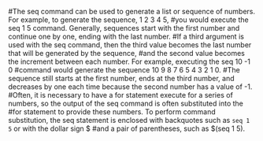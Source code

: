 #The seq command can be used to generate a list or sequence of numbers. For example, to generate the sequence, 1 2 3 4 5, 
#you would execute the seq 1 5 command. Generally, sequences start with the first number and continue one by one, ending with the last number.
#If a third argument is used with the seq command, then the third value becomes the last number that will be generated by the sequence, 
#and the second value becomes the increment between each number. For example, executing the seq 10 -1 0 
#command would generate the sequence 10 9 8 7 6 5 4 3 2 1 0. 
#The sequence still starts at the first number, ends at the third number, and decreases by one each time because the second number has a value of -1.
#Often, it is necessary to have a for statement execute for a series of numbers, so the output of the seq command is often substituted into the 
#for statement to provide these numbers. To perform command substitution, the seq statement is enclosed with backquotes such as `seq 1 5` or with the dollar sign $ 
#and a pair of parentheses, such as $(seq 1 5).
